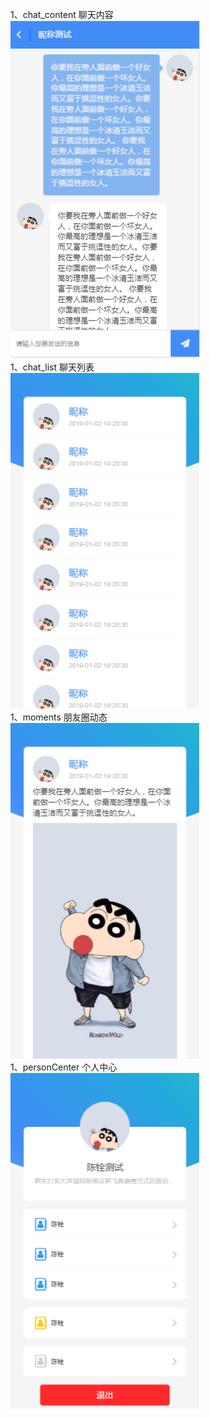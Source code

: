 1、chat_content 聊天内容  
![avatar](/static/img/chat_content.png)   
1、chat_list 聊天列表  
![avatar](/static/img/chat_list.png)   
1、moments 朋友圈动态  
![avatar](/static/img/moments.png)   
1、personCenter 个人中心  
![avatar](/static/img/personCenter.png)   